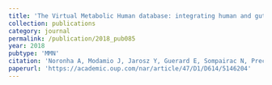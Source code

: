 ```yaml
---
title: 'The Virtual Metabolic Human database: integrating human and gut microbiome metabolism with nutrition and disease'
collection: publications
category: journal
permalink: /publication/2018_pub085
year: 2018
pubtype: 'MMN'
citation: 'Noronha A, Modamio J, Jarosz Y, Guerard E, Sompairac N, Preciat G, Danielsdottir AD, Krecke M, Merten D, Haraldsdottir HS, Heinken A, Heirendt L, Magnusdottir S, Ravcheev DA, Sahoo S, Gawron P, Friscioni L, Garcia B, Prendergast M, Puente A, Rodrigues M, Roy A, Rouquaya M, Wiltgen L, Zagare A, John E, Krueger M, Kuperstein I, Zinovyev A, Schneider R, Fleming RMT, Thiele I.  <a href="https://academic.oup.com/nar/article/47/D1/D614/5146204">The Virtual Metabolic Human database: integrating human and gut microbiome metabolism with nutrition and disease</a>. <i>Nucleic Acids Res.</i> 2018 Oct 29. doi: 10.1093/nar/gky992.'
paperurl: 'https://academic.oup.com/nar/article/47/D1/D614/5146204'
---
```

